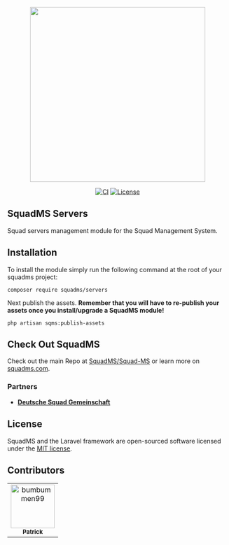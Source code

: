 <p align="center"><a href="https://squadms.com" target="_blank"><img src="https://squadms.com/img/logo.svg" width="400"></a></p>

<p align="center">
    <a href="https://github.com/SquadMS/SqMS-Servers/actions/workflows/CI.yml"><img src="https://github.com/SquadMS/SqMS-Servers/actions/workflows/CI.yml/badge.svg" alt="CI"></a>
    <a href="https://packagist.org/packages/laravel/framework"><img src="https://img.shields.io/packagist/l/laravel/framework" alt="License"></a>
</p>

## SquadMS Servers

Squad servers management module for the Squad Management System.

## Installation

To install the module simply run the following command at the root of your squadms project:
```
composer require squadms/servers
```
Next publish the assets. **Remember that you will have to re-publish your assets once you install/upgrade a SquadMS module!**
```
php artisan sqms:publish-assets
```

## Check Out SquadMS

Check out the main Repo at [SquadMS/Squad-MS](https://github.com/SquadMS/Squad-MS) or learn more on [squadms.com](https://squadms.com).

### Partners

- **[Deutsche Squad Gemeinschaft](https://dsg-gaming.de/)**

## License

SquadMS and the Laravel framework are open-sourced software licensed under the [MIT license](https://opensource.org/licenses/MIT).

## Contributors

<!-- readme: collaborators,contributors -start -->
<table>
<tr>
    <td align="center">
        <a href="https://github.com/bumbummen99">
            <img src="https://avatars.githubusercontent.com/u/4533331?v=4" width="100;" alt="bumbummen99"/>
            <br />
            <sub><b>Patrick</b></sub>
        </a>
    </td></tr>
</table>
<!-- readme: collaborators,contributors -end -->
